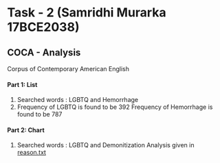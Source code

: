 # Task - 2 (Samridhi Murarka 17BCE2038)

## COCA - Analysis
Corpus of Contemporary American English

#### Part 1: List
  1. Searched words : LGBTQ and Hemorrhage
  2. Frequency of LGBTQ is found to be 392
     Frequency of Hemorrhage is found to be 787
  
#### Part 2: Chart
  1. Searched words : LGBTQ and Demonitization
  Analysis given in [reason.txt](https://github.com/Samridhi98/Natural-Language-Processing/blob/master/task2/chart/reason.txt)
